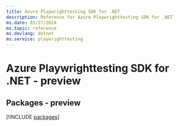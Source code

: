 ```yaml
---
title: Azure Playwrighttesting SDK for .NET
description: Reference for Azure Playwrighttesting SDK for .NET
ms.date: 03/27/2024
ms.topic: reference
ms.devlang: dotnet
ms.service: playwrighttesting
---
```

# Azure Playwrighttesting SDK for .NET - preview
## Packages - preview
[!INCLUDE [packages](playwrighttesting-index.md)]